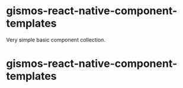 # gismos-react-native-component-templates
Very simple basic component collection. 
# gismos-react-native-component-templates
